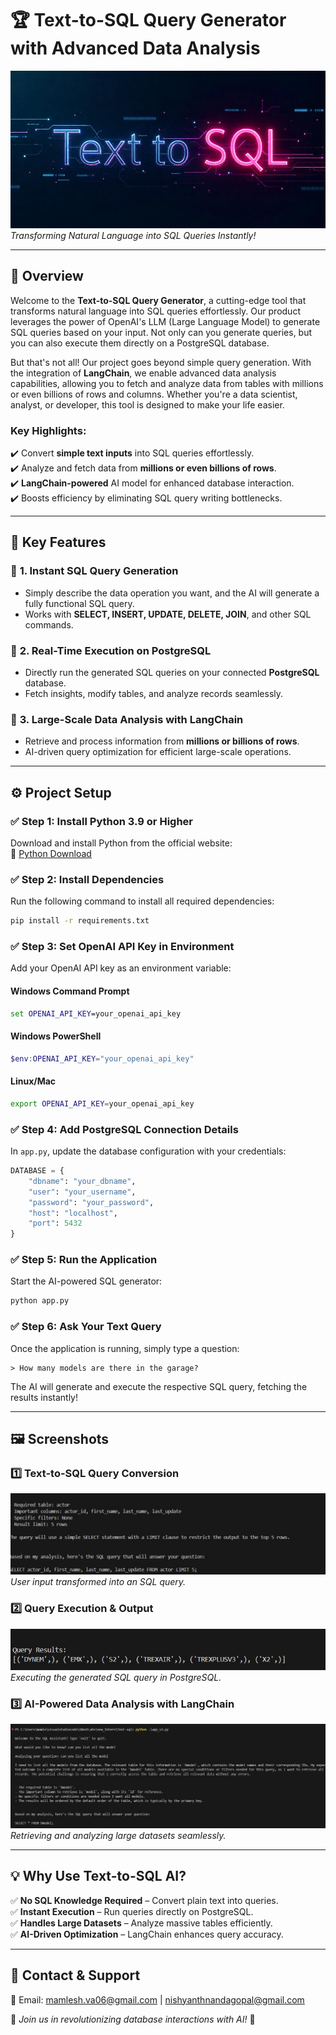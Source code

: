 # 🏆 **Text-to-SQL Query Generator with Advanced Data Analysis**

![Project Banner](assets/pic.png)  
*Transforming Natural Language into SQL Queries Instantly!*

---

## 🚀 **Overview**

Welcome to the **Text-to-SQL Query Generator**, a cutting-edge tool that transforms natural language into SQL queries effortlessly. Our product leverages the power of OpenAI's LLM (Large Language Model) to generate SQL queries based on your input. Not only can you generate queries, but you can also execute them directly on a PostgreSQL database. 

But that's not all! Our project goes beyond simple query generation. With the integration of **LangChain**, we enable advanced data analysis capabilities, allowing you to fetch and analyze data from tables with millions or even billions of rows and columns. Whether you're a data scientist, analyst, or developer, this tool is designed to make your life easier.

### **Key Highlights:**
✔️ Convert **simple text inputs** into SQL queries effortlessly.    
✔️ Analyze and fetch data from **millions or even billions of rows**.  
✔️ **LangChain-powered** AI model for enhanced database interaction.  
✔️ Boosts efficiency by eliminating SQL query writing bottlenecks.  

---

## 📌 **Key Features**

### 🔹 **1. Instant SQL Query Generation**
- Simply describe the data operation you want, and the AI will generate a fully functional SQL query.
- Works with **SELECT, INSERT, UPDATE, DELETE, JOIN**, and other SQL commands.

### 🔹 **2. Real-Time Execution on PostgreSQL**
- Directly run the generated SQL queries on your connected **PostgreSQL** database.
- Fetch insights, modify tables, and analyze records seamlessly.

### 🔹 **3. Large-Scale Data Analysis with LangChain**
- Retrieve and process information from **millions or billions of rows**.
- AI-driven query optimization for efficient large-scale operations.

---

## ⚙️ **Project Setup**

### ✅ Step 1: Install Python 3.9 or Higher
Download and install Python from the official website:  
🔗 [Python Download](https://www.python.org/downloads/)

### ✅ Step 2: Install Dependencies
Run the following command to install all required dependencies:

```bash
pip install -r requirements.txt
```

### ✅ Step 3: Set OpenAI API Key in Environment
Add your OpenAI API key as an environment variable:

#### **Windows Command Prompt**
```cmd
set OPENAI_API_KEY=your_openai_api_key
```

#### **Windows PowerShell**
```powershell
$env:OPENAI_API_KEY="your_openai_api_key"
```

#### **Linux/Mac**
```bash
export OPENAI_API_KEY=your_openai_api_key
```

### ✅ Step 4: Add PostgreSQL Connection Details
In `app.py`, update the database configuration with your credentials:

```python
DATABASE = {
    "dbname": "your_dbname",
    "user": "your_username",
    "password": "your_password",
    "host": "localhost",
    "port": 5432
}
```

### ✅ Step 5: Run the Application
Start the AI-powered SQL generator:

```bash
python app.py
```

### ✅ Step 6: Ask Your Text Query
Once the application is running, simply type a question:

```plaintext
> How many models are there in the garage?
```

The AI will generate and execute the respective SQL query, fetching the results instantly!

---

## 🖼️ **Screenshots**

### **1️⃣ Text-to-SQL Query Conversion**
![Query Conversion](assets/conversion.jpg)  
*User input transformed into an SQL query.*

### **2️⃣ Query Execution & Output**
![Query Output](assets/output.jpg)  
*Executing the generated SQL query in PostgreSQL.*

### **3️⃣ AI-Powered Data Analysis with LangChain**
![Large-Scale Analysis](assets/analysis.jpg)  
*Retrieving and analyzing large datasets seamlessly.*

---


## 💡 **Why Use Text-to-SQL AI?**
✅ **No SQL Knowledge Required** – Convert plain text into queries.  
✅ **Instant Execution** – Run queries directly on PostgreSQL.  
✅ **Handles Large Datasets** – Analyze massive tables efficiently.  
✅ **AI-Driven Optimization** – LangChain enhances query accuracy.  

---

## 📩 **Contact & Support**
📧 Email: mamlesh.va06@gmail.com | nishyanthnandagopal@gmail.com
 

🔹 *Join us in revolutionizing database interactions with AI!* 🚀
